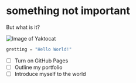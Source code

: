 # something not important
But what is it?

![Image of Yaktocat](https://octodex.github.com/images/yaktocat.png)

``` python
gretting = "Hello World!"
```
- [ ] Turn on GitHub Pages
- [ ] Outline my portfolio
- [ ] Introduce myself to the world
